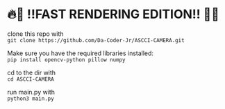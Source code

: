 <p align="center">
  
# __**</br>🔥🚀 !!FAST RENDERING EDITION!! 🚀🔥</br>**__

clone this repo with </br>`git clone https://github.com/Da-Coder-Jr/ASCCI-CAMERA.git`</br>

Make sure you have the required libraries installed:
</br>`pip install opencv-python pillow numpy`</br>

cd to the dir with </br>`cd ASCCI-CAMERA`</br>

run main.py with </br>`python3 main.py`</br>

</p>
